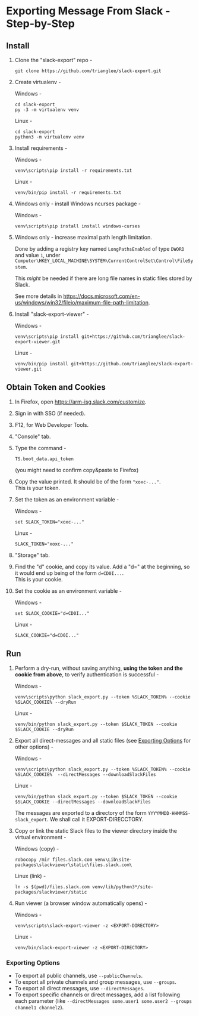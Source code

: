 # Exporting Message From Slack - Step-by-Step

## Install

1. Clone the "slack-export" repo -

   ```
   git clone https://github.com/trianglee/slack-export.git
   ```
   
1. Create virtualenv -

   Windows -

   ```
   cd slack-export
   py -3 -m virtualenv venv
   ```

   Linux -

   ```
   cd slack-export
   python3 -m virtualenv venv
   ```
   
1. Install requirements -

   Windows -

   ```
   venv\scripts\pip install -r requirements.txt
   ```

   Linux -

   ```
   venv/bin/pip install -r requirements.txt
   ```

1. Windows only - install Windows ncurses package -

   Windows -

   ```
   venv\scripts\pip install install windows-curses
   ```

1. Windows only - increase maximal path length limitation.

   Done by adding a registry key named `LongPathsEnabled` of type
   `DWORD` and value `1`, under 
   `Computer\HKEY_LOCAL_MACHINE\SYSTEM\CurrentControlSet\Control\FileSystem`.

   This *might* be needed if there are long file names in static files
   stored by Slack.

   See more details in https://docs.microsoft.com/en-us/windows/win32/fileio/maximum-file-path-limitation.

1. Install "slack-export-viewer" -

   Windows -

   ```
   venv\scripts\pip install git+https://github.com/trianglee/slack-export-viewer.git
   ```

   Linux -

   ```
   venv/bin/pip install git+https://github.com/trianglee/slack-export-viewer.git
   ```

## Obtain Token and Cookies

1. In Firefox, open https://arm-isg.slack.com/customize.

1. Sign in with SSO (if needed).

1. F12, for Web Developer Tools.

1. "Console" tab.

1. Type the command -

   `TS.boot_data.api_token`

   (you might need to confirm copy&paste to Firefox)
   
1. Copy the value printed. It should be of the form `"xoxc-..."`.  
   This is your token.

1. Set the token as an environment variable -

   Windows -

   ```
   set SLACK_TOKEN="xoxc-..."
   ```

   Linux -

   ```
   SLACK_TOKEN="xoxc-..."
   ```

1. "Storage" tab.

1. Find the "d" cookie, and copy its value. Add a "d=" at the beginning, so it would
   end up being of the form `d=CD0I...`.  
   This is your cookie.

1. Set the cookie as an environment variable -

   Windows -

   ```
   set SLACK_COOKIE="d=CD0I..."
   ```

   Linux -

   ```
   SLACK_COOKIE="d=CD0I..."
   ```

## Run

1. Perform a dry-run, without saving anything, **using the token and the cookie from above**,
   to verify authentication is successful -

   Windows -

   ```
   venv\scripts\python slack_export.py --token %SLACK_TOKEN% --cookie %SLACK_COOKIE% --dryRun 
   ```

   Linux -

   ```
   venv/bin/python slack_export.py --token $SLACK_TOKEN --cookie $SLACK_COOKIE --dryRun 
   ```

1. Export all direct-messages and all static files (see [Exporting Options](#exporting-options) for other options) -

   Windows -

   ```
   venv\scripts\python slack_export.py --token %SLACK_TOKEN% --cookie %SLACK_COOKIE%  --directMessages --downloadSlackFiles 
   ```

   Linux -

   ```
   venv/bin/python slack_export.py --token $SLACK_TOKEN --cookie $SLACK_COOKIE --directMessages --downloadSlackFiles 
   ```

   The messages are exported to a directory of the form `YYYYMMDD-HHMMSS-slack_export`.
   We shall call it EXPORT-DIRECCTORY.

1. Copy or link the static Slack files to the viewer directory inside the virtual environment -

   Windows (copy) -

   ```
   robocopy /mir files.slack.com venv\Lib\site-packages\slackviewer\static\files.slack.com\
   ```

   Linux (link) -

   ```
   ln -s $(pwd)/files.slack.com venv/lib/python3*/site-packages/slackviewer/static
   ```

1. Run viewer (a browser window automatically opens) -

   Windows -

   ```
   venv\scripts\slack-export-viewer -z <EXPORT-DIRECTORY>
   ```

   Linux -

   ```
   venv/bin/slack-export-viewer -z <EXPORT-DIRECTORY>
   ```

### Exporting Options

* To export all public channels, use `--publicChannels`.
* To export all private channels and group messages, use `--groups`.
* To export all direct messages, use `--directMessages`.
* To export specific channels or direct messages, add a list following each parameter 
  (like `--directMessages some.user1 some.user2 --groups channel1 channel2`).
